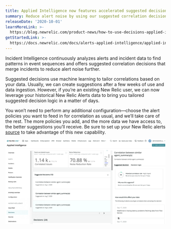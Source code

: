 ```yaml
---
title: Applied Intelligence now features accelerated suggested decisions
summary: Reduce alert noise by using our suggested correlation decisions.
releaseDate: '2020-10-01'
learnMoreLink: >-
  https://blog.newrelic.com/product-news/how-to-use-decisions-applied-intelligence/
getStartedLink: >-
  https://docs.newrelic.com/docs/alerts-applied-intelligence/applied-intelligence/incident-intelligence/change-applied-intelligence-correlation-logic-decisions#suggested-decisions
---
```


Incident Intelligence continuously analyzes alerts and incident data to find patterns in event sequences and offers suggested correlation decisions that merge incidents to reduce alert noise further.

Suggested decisions use machine learning to tailor correlations based on your data. Usually, we can create suggestions after a few weeks of use and data ingestion. However, if you’re an existing New Relic user, we can now leverage your historical New Relic Alerts data to bring you tailored suggested decision logic in a matter of days.

You won’t need to perform any additional configuration—choose the alert policies you want to feed in for correlation as usual, and we’ll take care of the rest. The more policies you add, and the more data we have access to, the better suggestions you’ll receive. Be sure to set up your New Relic alerts [source](/docs/alerts-applied-intelligence/applied-intelligence/incident-intelligence/get-started-incident-intelligence#configure-source-nr-alerts) to take advantage of this new capability.

![Screenshot showing suggested decisions.](./images/whats_up_accelerated_decisions.png "whats_up_accelerated_decisions.png")
